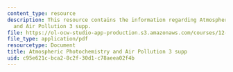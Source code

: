 ```yaml
---
content_type: resource
description: This resource contains the information regarding Atmospheric Photochemistry
  and Air Pollution 3 supp.
file: https://ol-ocw-studio-app-production.s3.amazonaws.com/courses/12-335-experimental-atmospheric-chemistry-fall-2014/c95e621cbca28c2f30d1c78aeea02f4b_MIT12_335F14_Lect1_3supp.pdf
file_type: application/pdf
resourcetype: Document
title: Atmospheric Photochemistry and Air Pollution 3 supp
uid: c95e621c-bca2-8c2f-30d1-c78aeea02f4b
---
```


